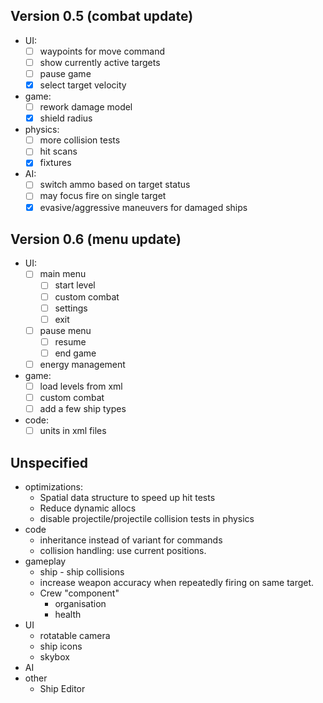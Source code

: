 ## Version 0.5 (combat update)
  * UI:
    - [ ] waypoints for move command
    - [ ] show currently active targets
    - [ ] pause game
    - [x] select target velocity
  * game:
    - [ ] rework damage model
    - [x] shield radius
  * physics:
    - [ ] more collision tests
    - [ ] hit scans
    - [x] fixtures
  * AI:
    - [ ] switch ammo based on target status
    - [ ] may focus fire on single target
    - [x] evasive/aggressive maneuvers for damaged ships
    
## Version 0.6 (menu update)
  * UI:
    - [ ] main menu
      + [ ] start level
      + [ ] custom combat
      + [ ] settings
      + [ ] exit
    - [ ] pause menu
      + [ ] resume
      + [ ] end game
    - [ ] energy management
  * game:
    - [ ] load levels from xml
    - [ ] custom combat
    - [ ] add a few ship types
  * code:
    - [ ] units in xml files
    
## Unspecified
* optimizations:
  - Spatial data structure to speed up hit tests
  - Reduce dynamic allocs
  - disable projectile/projectile collision tests in physics
* code
  - inheritance instead of variant for commands
  - collision handling: use current positions.
* gameplay
  - ship - ship collisions
  - increase weapon accuracy when repeatedly firing on
    same target.
  - Crew "component"
    + organisation
    + health
* UI
  - rotatable camera
  - ship icons
  - skybox
* AI    
* other
  - Ship Editor